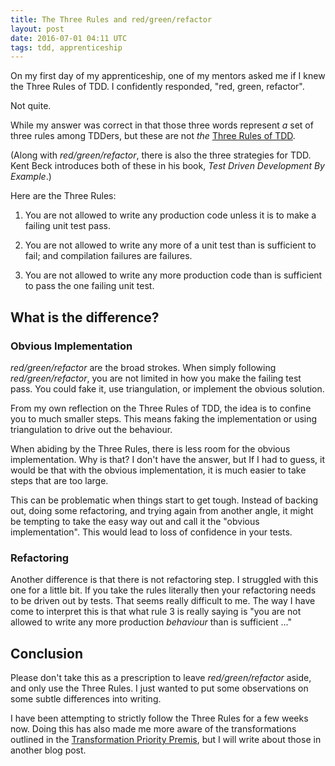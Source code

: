 ```yaml
---
title: The Three Rules and red/green/refactor
layout: post
date: 2016-07-01 04:11 UTC
tags: tdd, apprenticeship
---
```


On my first day of my apprenticeship, one of my mentors asked me if I knew the Three Rules of TDD. I confidently responded, "red, green, refactor".

Not quite.

While my answer was correct in that those three words represent *a* set of three rules among TDDers, but these are not *the* [Three Rules of TDD](http://butunclebob.com/ArticleS.UncleBob.TheThreeRulesOfTdd).


(Along with _red/green/refactor_, there is also the three strategies for TDD. Kent Beck introduces both of these in his book, _Test Driven Development By Example_.)


Here are the Three Rules:

1. You are not allowed to write any production code unless it is to make a failing unit test pass.

2. You are not allowed to write any more of a unit test than is sufficient to fail; and compilation failures are failures.

3. You are not allowed to write any more production code than is sufficient to pass the one failing unit test.


## What is the difference?

### Obvious Implementation

_red/green/refactor_ are the broad strokes. When simply following _red/green/refactor_, you are not limited in how you make the failing test pass. You could fake it, use triangulation, or implement the obvious solution.

From my own reflection on the Three Rules of TDD, the idea is to confine you to much smaller steps. This means faking the implementation or using triangulation to drive out the behaviour.

When abiding by the Three Rules, there is less room for the obvious implementation. Why is that? I don't have the answer, but If I had to guess, it would be that with the obvious implementation, it is much easier to take steps that are too large.

This can be problematic when things start to get tough. Instead of backing out, doing some refactoring, and trying again from another angle, it might be tempting to take the easy way out and call it the "obvious implementation". This would lead to loss of confidence in your tests.

### Refactoring

Another difference is that there is not refactoring step. I struggled with this one for a little bit. If you take the rules literally then your refactoring needs to be driven out by tests. That seems really difficult to me. The way I have come to interpret this is that what rule 3 is really saying is "you are not allowed to write any more production *behaviour* than is sufficient ..."


## Conclusion

Please don't take this as a prescription to leave _red/green/refactor_ aside, and only use the Three Rules. I just wanted to put some observations on some subtle differences into writing.

I have been attempting to strictly follow the Three Rules for a few weeks now. Doing this has also made me more aware of the transformations outlined in the [Transformation Priority Premis](https://blog.8thlight.com/uncle-bob/2013/05/27/TheTransformationPriorityPremise.html), but I will write about those in another blog post.
